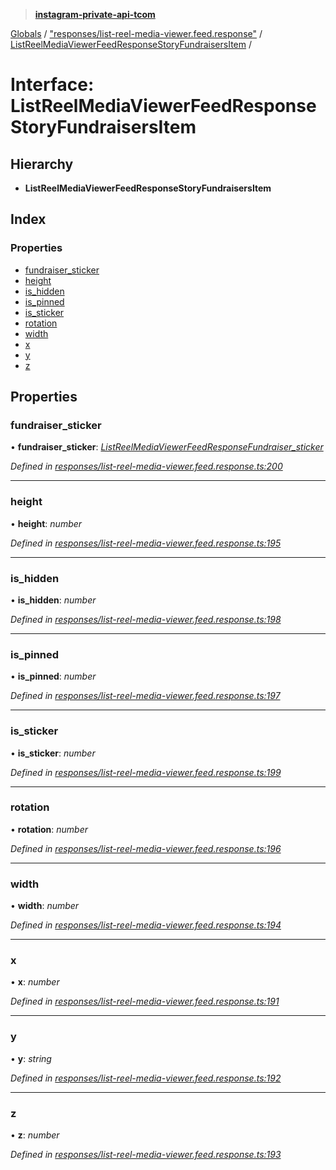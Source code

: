 > **[instagram-private-api-tcom](../README.md)**

[Globals](../README.md) / ["responses/list-reel-media-viewer.feed.response"](../modules/_responses_list_reel_media_viewer_feed_response_.md) / [ListReelMediaViewerFeedResponseStoryFundraisersItem](_responses_list_reel_media_viewer_feed_response_.listreelmediaviewerfeedresponsestoryfundraisersitem.md) /

# Interface: ListReelMediaViewerFeedResponseStoryFundraisersItem

## Hierarchy

* **ListReelMediaViewerFeedResponseStoryFundraisersItem**

## Index

### Properties

* [fundraiser_sticker](_responses_list_reel_media_viewer_feed_response_.listreelmediaviewerfeedresponsestoryfundraisersitem.md#fundraiser_sticker)
* [height](_responses_list_reel_media_viewer_feed_response_.listreelmediaviewerfeedresponsestoryfundraisersitem.md#height)
* [is_hidden](_responses_list_reel_media_viewer_feed_response_.listreelmediaviewerfeedresponsestoryfundraisersitem.md#is_hidden)
* [is_pinned](_responses_list_reel_media_viewer_feed_response_.listreelmediaviewerfeedresponsestoryfundraisersitem.md#is_pinned)
* [is_sticker](_responses_list_reel_media_viewer_feed_response_.listreelmediaviewerfeedresponsestoryfundraisersitem.md#is_sticker)
* [rotation](_responses_list_reel_media_viewer_feed_response_.listreelmediaviewerfeedresponsestoryfundraisersitem.md#rotation)
* [width](_responses_list_reel_media_viewer_feed_response_.listreelmediaviewerfeedresponsestoryfundraisersitem.md#width)
* [x](_responses_list_reel_media_viewer_feed_response_.listreelmediaviewerfeedresponsestoryfundraisersitem.md#x)
* [y](_responses_list_reel_media_viewer_feed_response_.listreelmediaviewerfeedresponsestoryfundraisersitem.md#y)
* [z](_responses_list_reel_media_viewer_feed_response_.listreelmediaviewerfeedresponsestoryfundraisersitem.md#z)

## Properties

###  fundraiser_sticker

• **fundraiser_sticker**: *[ListReelMediaViewerFeedResponseFundraiser_sticker](_responses_list_reel_media_viewer_feed_response_.listreelmediaviewerfeedresponsefundraiser_sticker.md)*

*Defined in [responses/list-reel-media-viewer.feed.response.ts:200](https://github.com/cuonglnhust/instagram-private-api-tcom/blob/3e16058/src/responses/list-reel-media-viewer.feed.response.ts#L200)*

___

###  height

• **height**: *number*

*Defined in [responses/list-reel-media-viewer.feed.response.ts:195](https://github.com/cuonglnhust/instagram-private-api-tcom/blob/3e16058/src/responses/list-reel-media-viewer.feed.response.ts#L195)*

___

###  is_hidden

• **is_hidden**: *number*

*Defined in [responses/list-reel-media-viewer.feed.response.ts:198](https://github.com/cuonglnhust/instagram-private-api-tcom/blob/3e16058/src/responses/list-reel-media-viewer.feed.response.ts#L198)*

___

###  is_pinned

• **is_pinned**: *number*

*Defined in [responses/list-reel-media-viewer.feed.response.ts:197](https://github.com/cuonglnhust/instagram-private-api-tcom/blob/3e16058/src/responses/list-reel-media-viewer.feed.response.ts#L197)*

___

###  is_sticker

• **is_sticker**: *number*

*Defined in [responses/list-reel-media-viewer.feed.response.ts:199](https://github.com/cuonglnhust/instagram-private-api-tcom/blob/3e16058/src/responses/list-reel-media-viewer.feed.response.ts#L199)*

___

###  rotation

• **rotation**: *number*

*Defined in [responses/list-reel-media-viewer.feed.response.ts:196](https://github.com/cuonglnhust/instagram-private-api-tcom/blob/3e16058/src/responses/list-reel-media-viewer.feed.response.ts#L196)*

___

###  width

• **width**: *number*

*Defined in [responses/list-reel-media-viewer.feed.response.ts:194](https://github.com/cuonglnhust/instagram-private-api-tcom/blob/3e16058/src/responses/list-reel-media-viewer.feed.response.ts#L194)*

___

###  x

• **x**: *number*

*Defined in [responses/list-reel-media-viewer.feed.response.ts:191](https://github.com/cuonglnhust/instagram-private-api-tcom/blob/3e16058/src/responses/list-reel-media-viewer.feed.response.ts#L191)*

___

###  y

• **y**: *string*

*Defined in [responses/list-reel-media-viewer.feed.response.ts:192](https://github.com/cuonglnhust/instagram-private-api-tcom/blob/3e16058/src/responses/list-reel-media-viewer.feed.response.ts#L192)*

___

###  z

• **z**: *number*

*Defined in [responses/list-reel-media-viewer.feed.response.ts:193](https://github.com/cuonglnhust/instagram-private-api-tcom/blob/3e16058/src/responses/list-reel-media-viewer.feed.response.ts#L193)*